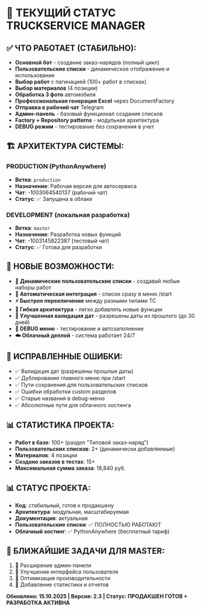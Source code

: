 # 🚀 ТЕКУЩИЙ СТАТУС TRUCKSERVICE MANAGER

## ✅ ЧТО РАБОТАЕТ (СТАБИЛЬНО):
- **Основной бот** - создание заказ-нарядов (полный цикл)
- **Пользовательские списки** - динамическое отображение и использование
- **Выбор работ** с пагинацией (100+ работ в списках)
- **Выбор материалов** (4 позиции) 
- **Обработка 3 фото** автомобиля
- **Профессиональная генерация Excel** через DocumentFactory
- **Отправка в рабочий чат** Telegram
- **Админ-панель** - базовый функционал создания списков
- **Factory + Repository patterns** - модульная архитектура
- **DEBUG режим** - тестирование без сохранения в учет

## 🏗️ АРХИТЕКТУРА СИСТЕМЫ:

### PRODUCTION (PythonAnywhere)
- **Ветка**: `production`
- **Назначение**: Рабочая версия для автосервиса
- **Чат**: -1003064540137 (рабочий чат)
- **Статус**: ✅ Запущена в облаке

### DEVELOPMENT (локальная разработка)  
- **Ветка**: `master`
- **Назначение**: Разработка новых функций
- **Чат**: -1003145822387 (тестовый чат)
- **Статус**: ✅ Готова для разработки

## 🎯 НОВЫЕ ВОЗМОЖНОСТИ:
- **📁 Динамические пользовательские списки** - создавай любые наборы работ
- **🔄 Автоматическая интеграция** - списки сразу в меню /start
- **⚡ Быстрое переключение** между разными типами ТС
- **🎯 Гибкая архитектура** - легко добавлять новые функции
- **📅 Улучшенная валидация дат** - разрешены даты из прошлого (до 30 дней)
- **🐛 DEBUG меню** - тестирование и автозаполнение
- **☁️ Облачный деплой** - система работает 24/7

## 🔧 ИСПРАВЛЕННЫЕ ОШИБКИ:
- ✅ Валидация дат (разрешены прошлые даты)
- ✅ Дублирование главного меню при /start
- ✅ Пути сохранения для пользовательских списков
- ✅ Ошибки обработки custom разделов
- ✅ Старые названия в debug-меню
- ✅ Абсолютные пути для облачного хостинга

## 📊 СТАТИСТИКА ПРОЕКТА:
- **Работ в базе**: 100+ (раздел "Типовой заказ-наряд")
- **Пользовательских списков**: 2+ (динамически добавляемые)
- **Материалов**: 4 позиции
- **Создано заказов в тестах**: 15+ 
- **Максимальная сумма заказа**: 18,840 руб.

## 📊 СТАТУС ПРОЕКТА:
- **Код**: стабильный, готов к продакшену
- **Архитектура**: модульная, масштабируемая  
- **Документация**: актуальная
- **Пользовательские списки**: ✅ ПОЛНОСТЬЮ РАБОТАЮТ
- **Облачный хостинг**: ✅ PythonAnywhere (бесплатный тариф)

## 🎯 БЛИЖАЙШИЕ ЗАДАЧИ ДЛЯ MASTER:

1. 🔄 Расширение админ-панели
2. 🔄 Улучшение интерфейса пользователя  
3. 🔄 Оптимизация производительности
4. 🔄 Добавление статистики и отчетов

**Обновлено: 15.10.2025 | Версия: 2.3 | Статус: ПРОДАКШЕН ГОТОВ + РАЗРАБОТКА АКТИВНА**